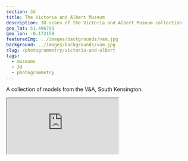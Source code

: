 ```yaml
---
section: 3d
title: The Victoria and Albert Museum
description: 3D scans of the Victoria and Albert Museum collection
geo_lat: 51.496793
geo_lon: -0.172159
featuredImg: ../images/backgrounds/vam.jpg
background: ../images/backgrounds/vam.jpg
slug: /photogrammetry/victoria-and-albert
tags:
  - museums
  - 3d 
  - photogrammetry
---
```


A collection of models from the V&A, South Kensington.

<div class="ratio  ratio-1x1 mb-3">
    <iframe title="A 3D model play list from the V&A collection" src="https://sketchfab.com/playlists/embed?collection=537b139cdfc34f33884804370f7f824e"  allow="autoplay; fullscreen; vr" mozallowfullscreen="true" webkitallowfullscreen="true"></iframe>
</div>
